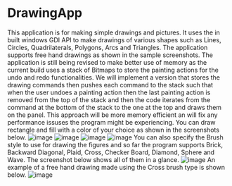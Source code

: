 # DrawingApp
This application is for making simple drawings and pictures. It uses the in built windows GDI API to make drawings of various shapes such as Lines, Circles,
Quadrilaterals, Polygons, Arcs and Triangles. The application supports free hand drawings as shown in the sample screenshots. The application is still being revised to make better
use of memory as the current build uses a stack of Bitmaps to store the painting actions for the undo and redo functionalities. We will implement a version that stores the drawing commands
then pushes each command to the stack such that when the user undoes a painting action then the last painting action is removed from the top of the stack and then the code iterates from the command
at the bottom of the stack to the one at the top and draws them on the panel. This approach will be more memory efficient an will fix any performance issuses the program might be experiencing.
You can draw rectangle and fill with a color of your choice as shown in the screenshots below.
![image](https://user-images.githubusercontent.com/56290548/230437908-da5c86ca-4391-4bd6-a991-55b00e912928.png)
![image](https://user-images.githubusercontent.com/56290548/230437964-bdb55b70-845f-4730-afcc-2bd75face32d.png)
![image](https://user-images.githubusercontent.com/56290548/230438147-304f43c6-1f9a-4825-a920-980757f28efd.png)
![image](https://user-images.githubusercontent.com/56290548/230438207-8ffb54ee-4b75-4838-b709-5260c81fb6a5.png)
You can also specify the Brush style to use for drawing the figures and so far the program supports Brick, Backward Diagonal, Plaid, Cross, Checker Board, Diamond, Sphere and Wave. The screenshot below shows all of them in a glance.
![image](https://user-images.githubusercontent.com/56290548/230440131-1c33caa0-8c9e-4915-979a-0877469ed38a.png)
An example of a free hand drawing made using the Cross brush type is shown below.
![image](https://user-images.githubusercontent.com/56290548/230440365-ba5349ad-57fc-4bf5-80de-30cea8358bc8.png)

